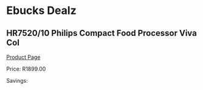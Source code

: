 
# Ebucks Dealz
## HR7520/10 Philips Compact Food Processor Viva Col
[Product Page](https://www.ebucks.com/web/shop/productSelected.do?prodId=1165772147&catId=704987863)

Price: R1899.00

Savings: 


	